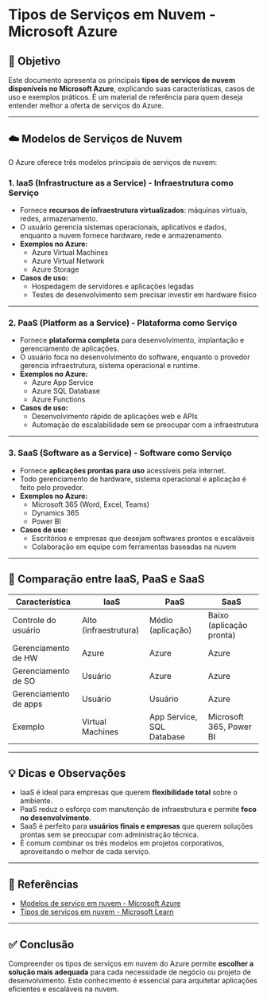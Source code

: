 # Tipos de Serviços em Nuvem - Microsoft Azure

## 📌 Objetivo
Este documento apresenta os principais **tipos de serviços de nuvem disponíveis no Microsoft Azure**, explicando suas características, casos de uso e exemplos práticos. É um material de referência para quem deseja entender melhor a oferta de serviços do Azure.

---

## ☁️ Modelos de Serviços de Nuvem

O Azure oferece três modelos principais de serviços de nuvem:

### 1. **IaaS (Infrastructure as a Service) - Infraestrutura como Serviço**
- Fornece **recursos de infraestrutura virtualizados**: máquinas virtuais, redes, armazenamento.
- O usuário gerencia sistemas operacionais, aplicativos e dados, enquanto a nuvem fornece hardware, rede e armazenamento.
- **Exemplos no Azure:**
  - Azure Virtual Machines
  - Azure Virtual Network
  - Azure Storage
- **Casos de uso:**  
  - Hospedagem de servidores e aplicações legadas  
  - Testes de desenvolvimento sem precisar investir em hardware físico

---

### 2. **PaaS (Platform as a Service) - Plataforma como Serviço**
- Fornece **plataforma completa** para desenvolvimento, implantação e gerenciamento de aplicações.
- O usuário foca no desenvolvimento do software, enquanto o provedor gerencia infraestrutura, sistema operacional e runtime.
- **Exemplos no Azure:**
  - Azure App Service
  - Azure SQL Database
  - Azure Functions
- **Casos de uso:**  
  - Desenvolvimento rápido de aplicações web e APIs  
  - Automação de escalabilidade sem se preocupar com a infraestrutura

---

### 3. **SaaS (Software as a Service) - Software como Serviço**
- Fornece **aplicações prontas para uso** acessíveis pela internet.
- Todo gerenciamento de hardware, sistema operacional e aplicação é feito pelo provedor.
- **Exemplos no Azure:**
  - Microsoft 365 (Word, Excel, Teams)
  - Dynamics 365
  - Power BI
- **Casos de uso:**  
  - Escritórios e empresas que desejam softwares prontos e escaláveis  
  - Colaboração em equipe com ferramentas baseadas na nuvem

---

## 🔧 Comparação entre IaaS, PaaS e SaaS

| Característica         | IaaS                  | PaaS                       | SaaS                        |
|------------------------|---------------------|----------------------------|-----------------------------|
| Controle do usuário    | Alto (infraestrutura) | Médio (aplicação)          | Baixo (aplicação pronta)    |
| Gerenciamento de HW    | Azure                | Azure                      | Azure                       |
| Gerenciamento de SO    | Usuário              | Azure                      | Azure                       |
| Gerenciamento de apps  | Usuário              | Usuário                    | Azure                       |
| Exemplo                | Virtual Machines     | App Service, SQL Database  | Microsoft 365, Power BI     |

---

## 💡 Dicas e Observações
- IaaS é ideal para empresas que querem **flexibilidade total** sobre o ambiente.
- PaaS reduz o esforço com manutenção de infraestrutura e permite **foco no desenvolvimento**.
- SaaS é perfeito para **usuários finais e empresas** que querem soluções prontas sem se preocupar com administração técnica.
- É comum combinar os três modelos em projetos corporativos, aproveitando o melhor de cada serviço.

---

## 🔗 Referências
- [Modelos de serviço em nuvem - Microsoft Azure](https://learn.microsoft.com/pt-br/azure/architecture/cloud-adoption/overview)
- [Tipos de serviços em nuvem - Microsoft Learn](https://learn.microsoft.com/pt-br/azure/cloud-adoption-framework/overview)

---

## ✅ Conclusão
Compreender os tipos de serviços em nuvem do Azure permite **escolher a solução mais adequada** para cada necessidade de negócio ou projeto de desenvolvimento. Este conhecimento é essencial para arquitetar aplicações eficientes e escaláveis na nuvem.

